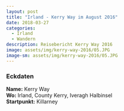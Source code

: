 ```yaml
---
layout: post
title: "Irland - Kerry Way im August 2016"
date: 2018-03-27
categories:
  - Irland
  - Wandern
description: Reisebericht Kerry Way 2016
image: assets/img/kerry-way-2016/05.JPG
image-sm: assets/img/kerry-way-2016/05.JPG
---
```

### Eckdaten
**Name:** Kerry Way<br/>
**Wo:** Irland, County Kerry, Iveragh Halbinsel<br/>
**Startpunkt:** Killarney<br/>
